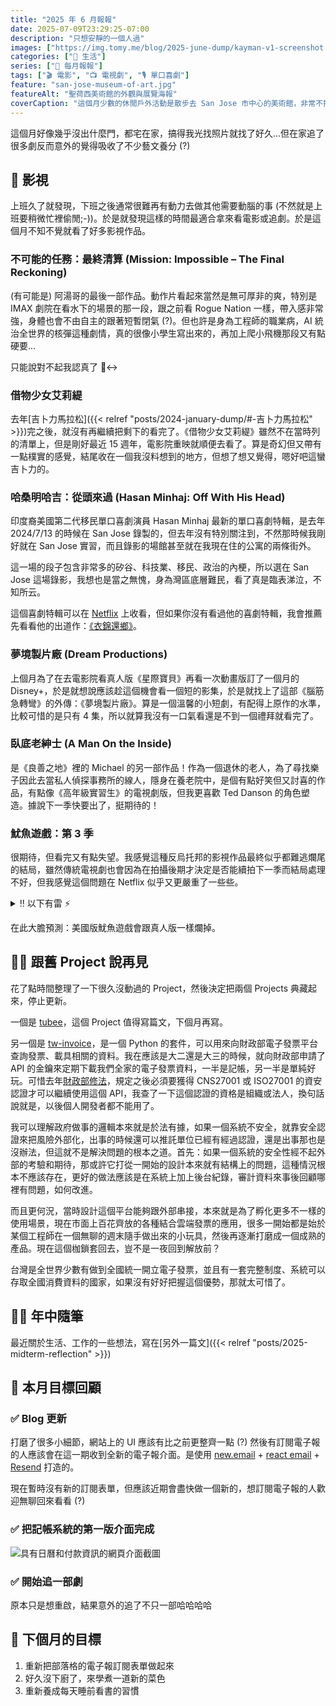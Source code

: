 ```yaml
---
title: "2025 年 6 月報報"
date: 2025-07-09T23:29:25-07:00
description: "只想安靜的一個人過"
images: ["https://img.tomy.me/blog/2025-june-dump/kayman-v1-screenshot.jpg"]
categories: ["🍫 生活"]
series: ["📰 每月報報"]
tags: ["🎬 電影", "📺 電視劇", "🎙 單口喜劇"]
feature: "san-jose-museum-of-art.jpg"
featureAlt: "聖荷西美術館的外觀與展覽海報"
coverCaption: "這個月少數的休閒戶外活動是散步去 San Jose 市中心的美術館，非常不推"
---
```


這個月好像幾乎沒出什麼門，都宅在家，搞得我光找照片就找了好久...但在家追了很多劇反而意外的覺得吸收了不少藝文養分 (?)

## 🍿 影視

上班久了就發現，下班之後通常很難再有動力去做其他需要動腦的事 (不然就是上班要稍微忙裡偷閒;-))。於是就發現這樣的時間最適合拿來看電影或追劇。於是這個月不知不覺就看了好多影視作品。

### 不可能的任務：最終清算 (Mission: Impossible – The Final Reckoning)

(有可能是) 阿湯哥的最後一部作品。動作片看起來當然是無可厚非的爽，特別是 IMAX 劇院在看水下的場景的那一段，跟之前看 Rogue Nation 一樣，帶入感非常強，身體也會不由自主的跟著短暫閉氣 (?)。但也許是身為工程師的職業病，AI 統治全世界的核彈這種劇情，真的很像小學生寫出來的，再加上爬小飛機那段又有點硬要...

只能說對不起我認真了 🙂‍↔️

### 借物少女艾莉緹

去年[吉卜力馬拉松]({{< relref "posts/2024-january-dump/#-吉卜力馬拉松" >}})完之後，就沒有再繼續把剩下的看完了。《借物少女艾莉緹》雖然不在當時列的清單上，但是剛好最近 15 週年，電影院重映就順便去看了。算是奇幻但又帶有一點樸實的感覺，結尾收在一個我沒料想到的地方，但想了想又覺得，嗯好吧這蠻吉卜力的。

### 哈桑明哈吉：從頭來過 (Hasan Minhaj: Off With His Head)

印度裔美國第二代移民單口喜劇演員 Hasan Minhaj 最新的單口喜劇特輯，是去年 <date>2024/7/13</date> 的時候在 San Jose 錄製的，但去年沒有特別關注到，不然那時候我剛好就在 San Jose 實習，而且錄影的場館甚至就在我現在住的公寓的兩條街外。

這一場的段子包含非常多的矽谷、科技業、移民、政治的內梗，所以選在 San Jose 這場錄影，我想也是當之無愧，身為灣區底層難民，看了真是臨表涕泣，不知所云。

這個喜劇特輯可以在 [Netflix](https://www.netflix.com/title/81776083) 上收看，但如果你沒有看過他的喜劇特輯，我會推薦先看看他的出道作：[《衣錦還鄉》](https://www.netflix.com/title/80134781)。

### 夢境製片廠 (Dream Productions)

上個月為了在去電影院看真人版《星際寶貝》再看一次動畫版訂了一個月的 Disney+，於是就想說應該趁這個機會看一個短的影集，於是就找上了這部《腦筋急轉彎》的外傳：《夢境製片廠》。算是一個溫馨的小短劇，有配得上原作的水準，比較可惜的是只有 4 集，所以就算我沒有一口氣看還是不到一個禮拜就看完了。

### 臥底老紳士 (A Man On the Inside)

是《良善之地》裡的 Michael 的另一部作品！作為一個退休的老人，為了尋找樂子因此去當私人偵探事務所的線人，隱身在養老院中，是個有點好笑但又討喜的作品，有點像《高年級實習生》的電視劇版，但我更喜歡 Ted Danson 的角色塑造。據說下一季快要出了，挺期待的！

### 魷魚遊戲：第 3 季

很期待，但看完又有點失望。我感覺這種反烏托邦的影視作品最終似乎都難逃爛尾的結局，雖然傳統電視劇也會因為在拍攝後期才決定是否能續拍下一季而結局處理不好，但我感覺這個問題在 Netflix 似乎又更嚴重了一些些。

<details>
  <summary>‼ 以下有雷 ⚡️</summary>
  首先是看到小孩一生出來，就大概可以猜完後面 7 8 成的劇情走向了，反正小孩一定死不了，那問題就是要死多少人的差別，但全部死光這個結局，我也是天殺的沒想到。

  333 的角色設定一直在黑白兩道之間跳來跳去，一下殺紅眼，一下又對 222 伸出援手，在最後一關第一座島還在保小孩，過了兩座橋就決定要把小孩丟下去？？？？？？然後 456 的設定也是有類似的問題，前兩季好不容易把他的道德操守拉這麼高，我就想在第三季看你跟遊戲負責人拼個你死我活，而且容我提醒大哥你，當初進來是為拯救參賽者，救一個是一個，然後遊戲結束，所有人都死光了，連你自己也歸西了？？？？？？？

  總歸就是，編劇靠著搞一個小孩出來賦予 456 繼續存在的意義，又拿 333 當最後一關的髒手套來負責送便當給其他角色，只為了讓 456 可以在最後選擇跳下去來完成他犧牲小我的高尚人格。

  那個只會喊哥的廢物警察我就不說了。

</details>

在此大膽預測：美國版魷魚遊戲會跟真人版一樣爛掉。

## 👋🏻 跟舊 Project 說再見

花了點時間整理了一下很久沒動過的 Project，然後決定把兩個 Projects 典藏起來，停止更新。

一個是 [tubee](https://github.com/tomy0000000/tubee)，這個 Project 值得寫篇文，下個月再寫。

另一個是 [tw-invoice](https://github.com/tomy0000000/tw-invoice)，是一個 Python 的套件，可以用來向財政部電子發票平台查詢發票、載具相關的資料。我在應該是大二還是大三的時候，就向財政部申請了 API 的金鑰來定期下載我們全家的電子發票資料，一半是記帳，另一半是單純好玩。可惜去年[財政部修法](https://law-out.mof.gov.tw/LawContent.aspx?id=GL010122#:~:text=%E5%85%AD%E3%80%81%E9%96%8B%E7%99%BC%E8%80%85%E4%B9%8B%E8%B3%87%E8%A8%8A%E5%AE%89%E5%85%A8%E5%88%B6%E5%BA%A6%E6%87%89%E7%AC%A6%E5%90%88CNS27001%E5%9C%8B%E5%AE%B6%E6%A8%99%E6%BA%96%E6%88%96ISO27001%E5%9C%8B%E9%9A%9B%E6%A8%99%E6%BA%96%EF%BC%8C%E5%85%B6%E7%AF%84%E5%9C%8D%E9%A0%88%E5%8C%85%E5%90%AB%E4%BD%BF%E7%94%A8API%E4%B9%8B%E8%BB%9F%E9%AB%94%E7%94%A2%E5%93%81%E5%8F%8A%E5%8A%A0%E5%80%BC%E8%A1%8D%E7%94%9F%E8%91%97%E4%BD%9C%E6%89%80%E6%9C%89%E8%B3%87%E8%A8%8A%E6%A5%AD%E5%8B%99%E6%B4%BB%E5%8B%95%EF%BC%8C%E4%B8%94%E9%A0%88%E5%B0%87%E6%9C%AC%E8%A6%8F%E7%AF%84%E3%80%81%E7%A8%85%E6%8D%90%E7%A8%BD%E5%BE%B5%E6%B3%95%E7%AC%AC%E4%B8%89%E5%8D%81%E4%B8%89%E6%A2%9D%E3%80%81%E5%80%8B%E4%BA%BA%E8%B3%87%E6%96%99%E4%BF%9D%E8%AD%B7%E6%B3%95%E5%8F%8A%E7%87%9F%E6%A5%AD%E7%A7%98%E5%AF%86%E6%B3%95%E7%B4%8D%E5%85%A5%E6%B3%95%E5%BE%8B%E9%81%B5%E5%BE%AA%E6%B8%85%E5%96%AE%EF%BC%8C%E5%85%B6%E7%9B%B8%E9%97%9C%E4%BD%9C%E6%A5%AD%E6%B5%81%E7%A8%8B%E6%87%89%E5%8C%85%E5%90%AB%E4%BB)，規定之後必須要獲得 CNS27001 或 ISO27001 的資安認證才可以繼續使用這個 API，我查了一下這個認證的資格是組織或法人，換句話說就是，以後個人開發者都不能用了。

我可以理解政府做事的邏輯本來就是於法有據，如果一個系統不安全，就靠安全認證來把風險外部化，出事的時候還可以推託單位已經有經過認證，還是出事那也是沒辦法，但這就不是解決問題的根本之道。首先：如果一個系統的安全性經不起外部的考驗和期待，那或許它打從一開始的設計本來就有結構上的問題，這種情況根本不應該存在，更好的做法應該是在系統上加上後台紀錄，審計資料來事後回顧哪裡有問題，如何改進。

而且更何況，當時設計這個平台能夠跟外部串接，本來就是為了孵化更多不一樣的使用場景，現在市面上百花齊放的各種結合雲端發票的應用，很多一開始都是始於某個工程師在一個無聊的週末隨手做出來的小玩具，然後再逐漸打磨成一個成熟的產品。現在這個枷鎖套回去，豈不是一夜回到解放前？

台灣是全世界少數有做到全國統一開立電子發票，並且有一套完整制度、系統可以存取全國消費資料的國家，如果沒有好好把握這個優勢，那就太可惜了。

## ✍🏻 年中隨筆

最近關於生活、工作的一些想法，寫在[另外一篇文]({{< relref "posts/2025-midterm-reflection" >}})

## 🎯 本月目標回顧

### ✅ Blog 更新

打磨了很多小細節，網站上的 UI 應該有比之前更整齊一點 (?) 然後有訂閱電子報的人應該會在這一期收到全新的電子報介面。是使用 [new.email](https://new.email/) + [react email](https://react.email/) + [Resend](https://resend.com/) 打造的。

現在暫時沒有新的訂閱表單，但應該近期會盡快做一個新的，想訂閱電子報的人歡迎無聊回來看看 (?)

### ✅ 把記帳系統的第一版介面完成

![具有日曆和付款資訊的網頁介面截圖](https://img.tomy.me/blog/2025-june-dump/kayman-v1-screenshot.jpg "勉強先刻了一個輪廓，後端只接了一半 XDDDDD")

### ✅ 開始追一部劇

原本只是想重啟，結果意外的追了不只一部哈哈哈哈

## 🎯 下個月的目標

1. 重新把部落格的電子報訂閱表單做起來
2. 好久沒下廚了，來學煮一道新的菜色
3. 重新養成每天睡前看書的習慣
